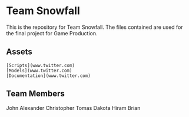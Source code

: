 # Team Snowfall
This is the repository for Team Snowfall. 
The files contained are used for the final project for Game Production.

## Assets

```
[Scripts](www.twitter.com)
[Models](www.twitter.com)
[Documentation](www.twitter.com)
```
## Team Members

John
Alexander
Christopher
Tomas
Dakota
Hiram
Brian